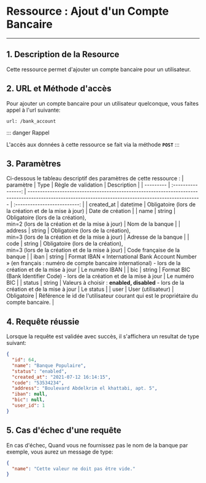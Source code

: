# Ressource : Ajout d'un Compte Bancaire

---

## 1. Description de la Resource

Cette ressource permet d'ajouter un compte bancaire pour un utilisateur.

## 2. URL et Méthode d'accès

Pour ajouter un compte bancaire pour un utilisateur quelconque, vous faites appel à l'url suivante:

```
url: /bank_account
```

::: danger Rappel

L'accès aux données à cette ressource se fait via la méthode **`POST`**
:::

## 3. Paramètres

Ci-dessous le tableau descriptif des paramètres de cette ressource :
| paramètre | Type | Règle de validation | Description |
| --------- | :----------------: | ---------------------------------------------------------------------------------------------------------------------------------------------------- | :--------------------------: |
| created_at | datetime | Obligatoire (lors de la création et de la mise à jour) | Date de création |
| name | string | Obligatoire (lors de la création), <br> min=2 (lors de la création et de la mise à jour) | Nom de la banque |
| address | string | Obligatoire (lors de la création), <br> min=3 (lors de la création et de la mise à jour) | Adresse de la banque |
| code | string | Obligatoire (lors de la création), <br> min=3 (lors de la création et de la mise à jour) | Code française de la banque |
| iban | string | Format IBAN « International Bank Account Number » (en français : numéro de compte bancaire international) - lors de la création et de la mise à jour | Le numéro IBAN |
| bic | string | Format BIC (Bank Identifier Code) - lors de la création et de la mise à jour | Le numéro BIC |
| status | string | Valeurs à choisir : **enabled, disabled** - lors de la création et de la mise à jour | Le status |
| user | User (utilisateur) | Obligatoire | Référence le id de l'utilisateur courant qui est le propriétaire du compte bancaire. |

## 4. Requête réussie

Lorsque la requête est validée avec succès, il s'affichera un resultat de type suivant:

```json
{
  "id": 64,
  "name": "Banque Populaire",
  "status": "enabled",
  "created_at": "2021-07-12 16:14:15",
  "code": "53534234",
  "address": "Boulevard Abdelkrim el khattabi, apt. 5",
  "iban": null,
  "bic": null,
  "user_id": 1
}
```

## 5. Cas d'échec d'une requête

En cas d'échec, Quand vous ne fournissez pas le nom de la banque par exemple, vous aurez un message de type:

```json
{
  "name": "Cette valeur ne doit pas être vide."
}
```

